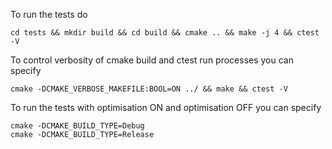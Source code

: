 To run the tests do

~~~
cd tests && mkdir build && cd build && cmake .. && make -j 4 && ctest -V
~~~

To control verbosity of cmake build and ctest run processes you can specify

~~~
cmake -DCMAKE_VERBOSE_MAKEFILE:BOOL=ON ../ && make && ctest -V
~~~

To run the tests with optimisation ON and optimisation OFF you can specify

~~~
cmake -DCMAKE_BUILD_TYPE=Debug
cmake -DCMAKE_BUILD_TYPE=Release
~~~

